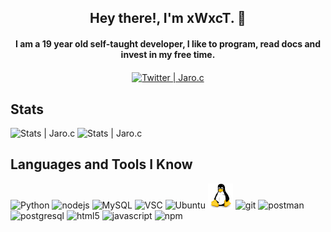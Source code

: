 <h2 align="center">Hey there!, I'm xWxcT. 👋</h2>
<h4 align="center">I am a 19 year old self-taught developer, I like to program, read docs and invest in my free time.</h4>
<p align="center">
  <a href="https://twitter.com/Jar0_c" target="blank"><img alt="Twitter | Jaro.c" align="center" src="https://img.icons8.com/nolan/64/twitter.png" width="30px" /></a>
</p>

## Stats
<img alt="Stats | Jaro.c" src="https://github-readme-stats-anuraghazra1.vercel.app/api/top-langs/?username=Jaro-c&layout=compact&theme=material-palenight" /> <img alt="Stats | Jaro.c" src="https://github-readme-stats.anuraghazra1.vercel.app/api?username=Jaro-c&show_icons=true&include_all_commits=true&theme=material-palenight" />

## Languages and Tools I Know
<img src="https://cdn.svgporn.com/logos/python.svg" alt="Python" width="40" height="40"/> <img src="https://cdn.svgporn.com/logos/nodejs-icon.svg" alt="nodejs" width="40" height="40"/> <img src="https://cdn.svgporn.com/logos/mysql.svg" alt="MySQL" width="40" height="40"/> <img src="https://cdn.svgporn.com/logos/visual-studio-code.svg" alt="VSC" width="40" height="40"/> <img src="https://cdn.svgporn.com/logos/ubuntu.svg" alt="Ubuntu" width="40" height="40"/> <img src="https://raw.githubusercontent.com/devicons/devicon/master/icons/linux/linux-original.svg" alt="Linux" width="40" height="40"/> <img src="https://www.vectorlogo.zone/logos/git-scm/git-scm-icon.svg" alt="git" width="40" height="40"/> <img src="https://www.vectorlogo.zone/logos/getpostman/getpostman-icon.svg" alt="postman" width="40" height="40"/> <img src="https://cdn.svgporn.com/logos/postgresql.svg" alt="postgresql" width="40" height="40"/> <img src="https://cdn.svgporn.com/logos/html-5.svg" alt="html5" width="40" height="40"/> <img src="https://cdn.svgporn.com/logos/javascript.svg" alt="javascript" width="40" height="40"/> <img src="https://cdn.svgporn.com/logos/npm-icon.svg" alt="npm" width="40" height="40"/>
